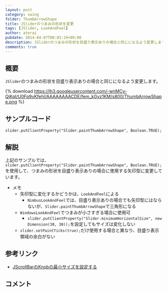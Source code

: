 ```yaml
---
layout: post
category: swing
folder: ThumbArrowShape
title: JSliderのつまみの形状を変更
tags: [JSlider, LookAndFeel]
author: aterai
pubdate: 2014-04-07T00:03:19+09:00
description: JSliderのつまみの形状を目盛り表示ありの場合と同じになるよう変更します。
comments: true
---
```

## 概要
`JSlider`のつまみの形状を目盛り表示ありの場合と同じになるよう変更します。

{% download https://lh3.googleusercontent.com/-wnMCy-QjKqI/U0Fp9vKfehI/AAAAAAAACDE/fem_kGyz1KM/s800/ThumbArrowShape.png %}

## サンプルコード
<pre class="prettyprint"><code>slider.putClientProperty("Slider.paintThumbArrowShape", Boolean.TRUE);
</code></pre>

## 解説
上記のサンプルでは、`slider.putClientProperty("Slider.paintThumbArrowShape", Boolean.TRUE);`を使用して、つまみの形状を目盛り表示ありの場合に使用する矢印型に変更しています。

- メモ
    - 矢印型に変化するかどうかは、`LookAndFeel`による
        - `NimbusLookAndFeel`では、目盛り表示ありの場合でも矢印型にはならないが、`Slider.paintThumbArrowShape`で三角形になる
    - `WindowsLookAndFeel`でつまみが小さすぎる場合に使用可
        - `slider.putClientProperty("Slider.minimumHorizontalSize", new Dimension(30, 30));`を設定してもサイズは変化しない
    - `slider.setPaintTicks(true);`だけ使用する場合と異なり、目盛り表示領域の余白がない

<!-- dummy comment line for breaking list -->

## 参考リンク
- [JScrollBarのKnobの最小サイズを設定する](http://ateraimemo.com/Swing/MinimumThumbSize.html)

<!-- dummy comment line for breaking list -->

## コメント

